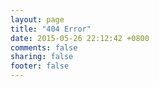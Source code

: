 ```yaml
---
layout: page
title: "404 Error"
date: 2015-05-26 22:12:42 +0800
comments: false
sharing: false
footer: false
---
```


<script type="text/javascript" src="http://www.qq.com/404/search_children.js" charset="utf-8"></script>

